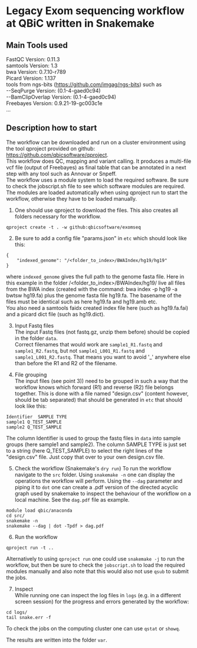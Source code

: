 # Legacy Exom sequencing workflow at QBiC written in Snakemake 
## Main Tools used

FastQC Version: 0.11.3  
samtools Version: 1.3  
bwa Version: 0.7.10-r789  
Picard Version: 1.137  
tools from ngs-bits (https://github.com/imgag/ngs-bits) such as  
  --SeqPurge Version: (0.1-4-gaed0c94)  
  --BamClipOverlap Version: (0.1-4-gaed0c94)  
Freebayes Version: 0.9.21-19-gc003c1e  
...

## Description how to start
The workflow can be downloaded and run on a cluster environment using the tool qproject provided on github: https://github.com/qbicsoftware/qproject.  
This workflow does QC, mapping and variant calling. It produces a multi-file vcf file (output of Freebayes) as final table that can be annotated in a next step with any tool such as Annovar or Snpeff.  
The workflow uses a module system to load the required software. Be sure to check the jobscript.sh file to see which software modules are required. The modules are loaded automatically when using qproject run to start the workflow, otherwise they have to be loaded manually.

1) One should use qproject to download the files. This also creates all folders necessary for the workflow.

```
qproject create -t . -w github:qbicsoftware/exomseq
```

2) Be sure to add a config file "params.json" in `etc` which should look like this:

```
{
    "indexed_genome": "/<folder_to_index>/BWAIndex/hg19/hg19"
}
```
where `indexed_genome` gives the full path to the genome fasta file. Here in this example in the folder /<folder_to_index>/BWAIndex/hg19/ live all files from the BWA index (created with the command: bwa index -p hg19 -a bwtsw hg19.fa) plus the genome fasta file hg19.fa. The basename of the files must be identical such as here hg19.fa and hg19.amb etc.  
You also need a samtools faidx created index file here (such as hg19.fa.fai) and a picard dict file (such as hg19.dict).   


3) Input Fastq files  
The input Fastq files (not fastq.gz, unzip them before) should be copied in the folder `data`.   
Correct filenames that would work are `sample1_R1.fastq` and `sample1_R2.fastq`, but not `sample1_L001_R1.fastq` and `sample1_L001_R2.fastq`. That means you want to avoid '_' anywhere else than before the R1 and R2 of the filename.


4) File grouping  
The input files (see point 3)) need to be grouped in such a way that the workflow knows which forward (R1) and reverse (R2) file belongs together. This is done with a file named "design.csv" (content however, should be tab separated) that should be generated in `etc` that should look like this:

```
Identifier	SAMPLE TYPE
sample1	Q_TEST_SAMPLE
sample2	Q_TEST_SAMPLE
```
The column Identifier is used to group the fastq files in `data` into sample groups (here sample1 and sample2). The column SAMPLE TYPE is just set to a string (here Q_TEST_SAMPLE) to select the right lines of the "design.csv" file. Just copy that over to your own design.csv file.  


5) Check the workflow (Snakemake's `dry run`)
To run the workflow navigate to the `src` folder.
Using `snakemake -n` one can display the operations the workflow will perform.
Using the `--dag` parameter and piping it to `dot` one can create a .pdf version of the directed acyclic graph used by snakemake to inspect the behaviour of the workflow on a local machine. See the `dag.pdf` file as example.

```
module load qbic/anaconda
cd src/
snakemake -n
snakemake --dag | dot -Tpdf > dag.pdf
```

6) Run the workflow

```
qproject run -t ..
```
Alternatively to using `qproject run` one could use `snakemake -j` to run the workflow, but then be sure to check the `jobscript.sh` to load the required modules manually and also note that this would also not use `qsub` to submit the jobs.


7) Inspect  
While running one can inspect the log files in `logs` (e.g. in a different screen session) for the progress and errors generated by the workflow:

```
cd logs/
tail snake.err -f
```
To check the jobs on the computing cluster one can use `qstat` or `showq`.

The results are written into the folder `var`.

